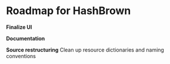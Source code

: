 # Roadmap for HashBrown

**Finalize UI**

**Documentation**

**Source restructuring** 
Clean up resource dictionaries and naming conventions
